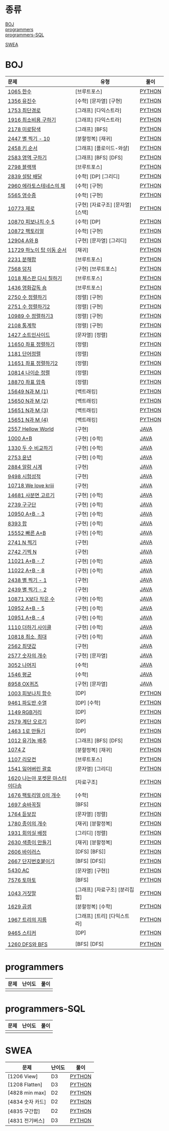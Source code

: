 # 종류

[BOJ](#BOJ)  
[programmers](#programmers)  
[programmers-SQL](#programmers-SQL)

[SWEA](#SWEA)

# BOJ

| 문제                                                         | 유형                              | 풀이                                                         |
| :----------------------------------------------------------- | --------------------------------- | ------------------------------------------------------------ |
| [1065 한수](https://www.acmicpc.net/problem/1065)            | [브루트포스]                      | [PYTHON](https://github.com/insun-kang/algorithm/blob/master/BOJ/%5B%EB%B8%8C%EB%A3%A8%ED%8A%B8%ED%8F%AC%EC%8A%A4%5D%ED%95%9C%EC%88%98.PY) |
| [1356 유진수](https://www.acmicpc.net/problem/1356)          | [수학] [문자열] [구현]            | [PYTHON](https://github.com/insun-kang/algorithm/blob/master/BOJ/%5B%EC%88%98%ED%95%99%5D%5B%EA%B5%AC%ED%98%84%5D%5B%EB%AC%B8%EC%9E%90%EC%97%B4%5D%EC%9C%A0%EC%A7%84%EC%88%98.py) |
| [1753 최단경로](https://www.acmicpc.net/problem/1753)        | [그래프] [다익스트라]             | [PYTHON](https://github.com/insun-kang/algorithm/blob/master/BOJ/%5B%EA%B7%B8%EB%9E%98%ED%94%84%5D%5B%EB%8B%A4%EC%9D%B5%EC%8A%A4%ED%8A%B8%EB%9D%BC%5D%EC%B5%9C%EB%8B%A8%EA%B2%BD%EB%A1%9C.py) |
| [1916 최소비용 구하기](https://www.acmicpc.net/problem/1916) | [그래프] [다익스트라]             | [PYTHON](https://github.com/insun-kang/algorithm/blob/master/BOJ/%5B%EA%B7%B8%EB%9E%98%ED%94%84%5D%5B%EB%8B%A4%EC%9D%B5%EC%8A%A4%ED%8A%B8%EB%9D%BC%5D%EC%B5%9C%EC%86%8C%EB%B9%84%EC%9A%A9%EA%B5%AC%ED%95%98%EA%B8%B0.py) |
| [2178 미로탐색](https://www.acmicpc.net/problem/2178)        | [그래프] [BFS]                    | [PYTHON](https://github.com/insun-kang/algorithm/blob/master/BOJ/%EB%AF%B8%EB%A1%9C%ED%83%90%EC%83%89.py) |
| [2447 별 찍기 - 10](https://www.acmicpc.net/problem/2447)    | [분할정복] [재귀]                 | [PYTHON](https://github.com/insun-kang/algorithm/blob/master/BOJ/%5B%EB%B6%84%ED%95%A0%EC%A0%95%EB%B3%B5%5D%5B%EC%9E%AC%EA%B7%80%5D%EB%B3%84%20%EC%B0%8D%EA%B8%B0%20-%2010.py) |
| [2458 키 순서](https://www.acmicpc.net/problem/2458)         | [그래프] [플로이드-와샬]          | [PYTHON](https://github.com/insun-kang/algorithm/blob/master/BOJ/%5B%EA%B7%B8%EB%9E%98%ED%94%84%5D%5B%ED%94%8C%EB%A1%9C%EC%9D%B4%EB%93%9C-%EC%99%80%EC%83%AC%5D%ED%82%A4%EC%88%9C%EC%84%9C.py) |
| [2583 영역 구하기](https://www.acmicpc.net/problem/2583)     | [그래프] [BFS] [DFS]              | [PYTHON](https://github.com/insun-kang/algorithm/blob/master/BOJ/%5B%EA%B7%B8%EB%9E%98%ED%94%84%5D%5BBFS%5D%5BDFS%5D%EC%98%81%EC%97%AD%EA%B5%AC%ED%95%98%EA%B8%B0.py) |
| [2798 블랙잭](https://www.acmicpc.net/problem/2798)          | [브루트포스]                      | [PYTHON](https://github.com/insun-kang/algorithm/blob/master/BOJ/%5B%EB%B8%8C%EB%A3%A8%ED%8A%B8%ED%8F%AC%EC%8A%A4%5D%EB%B8%94%EB%9E%99%EC%9E%AD.md) |
| [2839 설탕 배달](https://www.acmicpc.net/problem/2839)       | [수학] [DP] [그리디]              | [PYTHON](https://github.com/insun-kang/algorithm/blob/master/BOJ/%5B%EC%88%98%ED%95%99%5D%5BDP%5D%5B%EA%B7%B8%EB%A6%AC%EB%94%94%5D%EC%84%A4%ED%83%95%EB%B0%B0%EB%8B%AC.md) |
| [2960 에라토스테네스의 체](https://www.acmicpc.net/problem/2960) | [수학] [구현]                     | [PYTHON](https://github.com/insun-kang/algorithm/blob/master/BOJ/%5B%EC%88%98%ED%95%99%5D%5B%EA%B5%AC%ED%98%84%5D%EC%97%90%EB%9D%BC%ED%86%A0%EC%8A%A4%ED%85%8C%EB%84%A4%EC%8A%A4%EC%9D%98%20%EC%B2%B4.md) |
| [5565 영수증](https://www.acmicpc.net/problem/5565)          | [수학] [구현]                     | [PYTHON](https://github.com/insun-kang/algorithm/blob/master/BOJ/%5B%EC%88%98%ED%95%99%5D%5B%EA%B5%AC%ED%98%84%5D%EC%98%81%EC%88%98%EC%A6%9D.py) |
| [10773 제로](https://www.acmicpc.net/problem/10773)          | [구현] [자료구조] [문자열] [스택] | [PYTHON](https://github.com/insun-kang/algorithm/blob/master/BOJ/%5B%EA%B5%AC%ED%98%84%5D%5B%EC%9E%90%EB%A3%8C%EA%B5%AC%EC%A1%B0%5D%5B%EB%AC%B8%EC%9E%90%EC%97%B4%5D%5B%EC%8A%A4%ED%83%9D%5D%EC%A0%9C%EB%A1%9C.py) |
| [10870 피보나치 수 5](https://www.acmicpc.net/problem/10870) | [수학] [DP]                       | [PYTHON](https://github.com/insun-kang/algorithm/blob/master/BOJ/%5B%EC%9E%AC%EA%B7%80%5D%ED%94%BC%EB%B3%B4%EB%82%98%EC%B9%98%20%EC%88%985.py) |
| [10872 팩토리얼](https://www.acmicpc.net/problem/10872)      | [수학] [구현]                     | [PYTHON](https://github.com/insun-kang/algorithm/blob/master/BOJ/%5B%EC%88%98%ED%95%99%5D%5B%EA%B5%AC%ED%98%84%5D%ED%8C%A9%ED%86%A0%EB%A6%AC%EC%96%BC.py) |
| [12904 A와 B](https://www.acmicpc.net/problem/12904)         | [구현] [문자열] [그리디]          | [PYTHON](https://github.com/insun-kang/algorithm/blob/master/BOJ/%5B%EA%B5%AC%ED%98%84%5D%5B%EB%AC%B8%EC%9E%90%EC%97%B4%5D%5B%EA%B7%B8%EB%A6%AC%EB%94%94%5Da%EC%99%80%20b.py) |
| [11729 하노이 탑 이동 순서](https://www.acmicpc.net/problem/11729) | [재귀]                            | [PYTHON](https://github.com/insun-kang/algorithm/blob/master/BOJ/%5B%EC%9E%AC%EA%B7%80%5D%ED%95%98%EB%85%B8%EC%9D%B4%20%ED%83%91%20%EC%9D%B4%EB%8F%99%20%EC%88%9C%EC%84%9C.py) |
| [2231 분해합](https://www.acmicpc.net/problem/2231)          | [브루트포스]                      | [PYTHON](https://github.com/insun-kang/algorithm/blob/master/BOJ/%5B%EB%B8%8C%EB%A3%A8%ED%8A%B8%ED%8F%AC%EC%8A%A4%5D%EB%B6%84%ED%95%B4%ED%95%A9.py) |
| [7568 덩치](https://www.acmicpc.net/problem/7568)            | [구현] [브루트포스]               | [PYTHON](https://github.com/insun-kang/algorithm/blob/master/BOJ/%5B%EA%B5%AC%ED%98%84%5D%5B%EB%B8%8C%EB%A3%A8%ED%8A%B8%ED%8F%AC%EC%8A%A4%5D%EB%8D%A9%EC%B9%98.py) |
| [1018 체스판 다시 칠하기](https://www.acmicpc.net/problem/1018) | [브루트포스]                      | [PYTHON](https://github.com/insun-kang/algorithm/blob/master/BOJ/%5B%EB%B6%80%EB%A3%A8%ED%8A%B8%ED%8F%AC%EC%8A%A4%5D%EC%B2%B4%EC%8A%A4%ED%8C%90%20%EB%8B%A4%EC%8B%9C%20%EC%B9%A0%ED%95%98%EA%B8%B0.py) |
| [1436 영화감독 숌](https://www.acmicpc.net/problem/1436)     | [브루트포스]                      | [PYTHON](https://github.com/insun-kang/algorithm/blob/master/BOJ/%5B%EB%B8%8C%EB%A3%A8%ED%8A%B8%ED%8F%AC%EC%8A%A4%5D%EC%98%81%ED%99%94%EA%B0%90%EB%8F%85%20%EC%88%8C.py) |
| [2750 수 정렬하기](https://www.acmicpc.net/problem/2750)     | [정렬] [구현]                     | [PYTHON](https://github.com/insun-kang/algorithm/blob/master/BOJ/%5B%EA%B5%AC%ED%98%84%5D%5B%EC%A0%95%EB%A0%AC%5D%EC%88%98%20%EC%A0%95%EB%A0%AC%ED%95%98%EA%B8%B0.py) |
| [2751 수 정렬하기2](https://www.acmicpc.net/problem/2751)    | [정렬] [구현]                     | [PYTHON](https://github.com/insun-kang/algorithm/blob/master/BOJ/%5B%EA%B5%AC%ED%98%84%5D%5B%EC%A0%95%EB%A0%AC%5D%EC%88%98%20%EC%A0%95%EB%A0%AC%ED%95%98%EA%B8%B02.py) |
| [10989 수 정렬하기3](https://www.acmicpc.net/problem/10989)  | [정렬] [구현]                     | [PYTHON](https://github.com/insun-kang/algorithm/blob/master/BOJ/%7B%EA%B5%AC%ED%98%84%5D%5B%EC%A0%95%EB%A0%AC%5D%EC%88%98%20%EC%A0%95%EB%A0%AC%ED%95%98%EA%B8%B03.py) |
| [2108 통계학](https://www.acmicpc.net/problem/2108)          | [정렬] [구현]                     | [PYTHON](https://github.com/insun-kang/algorithm/blob/master/BOJ/%5B%EC%A0%95%EB%A0%AC%5D%5B%EA%B5%AC%ED%98%84%5D%ED%86%B5%EA%B3%84%ED%95%99.py) |
| [1427 소트인사이드](https://www.acmicpc.net/problem/1427)    | [문자열] [정렬]                   | [PYTHON](https://github.com/insun-kang/algorithm/blob/master/BOJ/%5B%EB%AC%B8%EC%9E%90%EC%97%B4%5D%5B%EC%A0%95%EB%A0%AC%5D%EC%86%8C%ED%8A%B8%EC%9D%B8%EC%82%AC%EC%9D%B4%EB%93%9C.py) |
| [11650 좌표 정렬하기](https://www.acmicpc.net/problem/11650) | [정렬]                            | [PYTHON](https://github.com/insun-kang/algorithm/blob/master/BOJ/%5B%EC%A0%95%EB%A0%AC%5D%EC%A2%8C%ED%91%9C%20%EC%A0%95%EB%A0%AC%ED%95%98%EA%B8%B0.py) |
| [1181 단어정렬](https://www.acmicpc.net/problem/1181)        | [정렬]                            | [PYTHON](https://github.com/insun-kang/algorithm/blob/master/BOJ/%5B%EC%A0%95%EB%A0%AC%5D%EB%8B%A8%EC%96%B4%20%EC%A0%95%EB%A0%AC.py) |
| [11651 좌표 정렬하기2](https://www.acmicpc.net/problem/11651) | [정렬]                            | [PYTHON](https://github.com/insun-kang/algorithm/blob/master/BOJ/%5B%EC%A0%95%EB%A0%AC%5D%EC%A2%8C%ED%91%9C%20%EC%A0%95%EB%A0%AC%ED%95%98%EA%B8%B02.py) |
| [10814 나이순 정렬](https://www.acmicpc.net/problem/10814)   | [정렬]                            | [PYTHON](https://github.com/insun-kang/algorithm/blob/master/BOJ/%5B%EC%A0%95%EB%A0%AC%5D%EB%82%98%EC%9D%B4%EC%88%9C%20%EC%A0%95%EB%A0%AC.py) |
| [18870 좌표 압축](https://www.acmicpc.net/problem/18870)     | [정렬]                            | [PYTHON](https://github.com/insun-kang/algorithm/blob/master/BOJ/%5B%EC%A0%95%EB%A0%AC%5D%EC%A2%8C%ED%91%9C%20%EC%95%95%EC%B6%95.py) |
| [15649 N과 M (1)](https://www.acmicpc.net/problem/15649)     | [백트래킹]                        | [PYTHON](<https://github.com/insun-kang/algorithm/blob/master/BOJ/%5B%EB%B0%B1%ED%8A%B8%EB%9E%98%ED%82%B9%5DN%EA%B3%BC%20M(1).py>) |
| [15650 N과 M (2)](https://www.acmicpc.net/problem/15650)     | [백트래킹]                        | [PYTHON](<https://github.com/insun-kang/algorithm/blob/master/BOJ/%5B%EB%B0%B1%ED%8A%B8%EB%9E%98%ED%82%B9%5DN%EA%B3%BC%20M(2).py>) |
| [15651 N과 M (3)](https://www.acmicpc.net/problem/15651)     | [백트래킹]                        | [PYTHON](<https://github.com/insun-kang/algorithm/blob/master/BOJ/%5B%EB%B0%B1%ED%8A%B8%EB%9E%98%ED%82%B9%5DN%EA%B3%BC%20M(3).py>) |
| [15651 N과 M (4)](https://www.acmicpc.net/problem/15652)     | [백트래킹]                        | [PYTHON](<https://github.com/insun-kang/algorithm/blob/master/BOJ/%5B%EB%B0%B1%ED%8A%B8%EB%9E%98%ED%82%B9%5DN%EA%B3%BC%20M(4).py>) |
| [2557 Hellow World](https://www.acmicpc.net/problem/2557)    | [구현]                            | [JAVA](https://github.com/insun-kang/algorithm/blob/master/boj_java/src/boj_java/N2557.java) |
| [1000 A+B](https://www.acmicpc.net/problem/1000)             | [구현] [수학]                     | [JAVA](https://github.com/insun-kang/algorithm/blob/master/boj_java/src/boj_java/N1000.java) |
| [1330 두 수 비교하기](https://www.acmicpc.net/problem/1330)  | [구현] [수학]                     | [JAVA](https://github.com/insun-kang/algorithm/blob/master/boj_java/src/boj_java/N1330.java) |
| [2753 윤년](https://www.acmicpc.net/problem/2753)            | [구현] [수학]                     | [JAVA](https://github.com/insun-kang/algorithm/blob/master/boj_java/src/boj_java/N2753.java) |
| [2884 알람 시계](https://www.acmicpc.net/problem/2884)       | [구현]                            | [JAVA](https://github.com/insun-kang/algorithm/blob/master/boj_java/src/boj_java/N2884.java) |
| [9498 시험성적](https://www.acmicpc.net/problem/9498)        | [구현]                            | [JAVA](https://github.com/insun-kang/algorithm/blob/master/boj_java/src/boj_java/N9498.java) |
| [10718 We love kriii](https://www.acmicpc.net/problem/10718) | [구현]                            | [JAVA](https://github.com/insun-kang/algorithm/blob/master/boj_java/src/boj_java/N10718.java) |
| [14681 사분면 고르기](https://www.acmicpc.net/problem/14681) | [구현] [수학]                     | [JAVA](https://github.com/insun-kang/algorithm/blob/master/boj_java/src/boj_java/N14681.java) |
| [2739 구구단](https://www.acmicpc.net/problem/2739)          | [구현] [수학]                     | [JAVA](https://github.com/insun-kang/algorithm/blob/master/boj_java/src/boj_java/N2739.java) |
| [10950 A+B - 3](https://www.acmicpc.net/problem/10950)       | [구현] [수학]                     | [JAVA](https://github.com/insun-kang/algorithm/blob/master/boj_java/src/boj_java/N10950.java) |
| [8393 합](https://www.acmicpc.net/problem/8393)              | [구현] [수학]                     | [JAVA](https://github.com/insun-kang/algorithm/blob/master/boj_java/src/boj_java/N8393.java) |
| [15552 빠른 A+B](https://www.acmicpc.net/problem/15552)      | [구현] [수학]                     | [JAVA](https://github.com/insun-kang/algorithm/blob/master/boj_java/src/boj_java/N15552.java) |
| [2741 N 찍기](https://www.acmicpc.net/problem/2741)          | [구현]                            | [JAVA](https://github.com/insun-kang/algorithm/blob/master/boj_java/src/boj_java/N2741.java) |
| [2742 기찍 N](https://www.acmicpc.net/problem/14681)         | [구현]                            | [JAVA](https://github.com/insun-kang/algorithm/blob/master/boj_java/src/boj_java/N2742.java) |
| [11021 A+B - 7](https://www.acmicpc.net/problem/11021)       | [구현] [수학]                     | [JAVA](https://github.com/insun-kang/algorithm/blob/master/boj_java/src/boj_java/N11021.java) |
| [11022 A+B - 8](https://www.acmicpc.net/problem/11022)       | [구현] [수학]                     | [JAVA](https://github.com/insun-kang/algorithm/blob/master/boj_java/src/boj_java/N11022.java) |
| [2438 별 찍기 - 1](https://www.acmicpc.net/problem/2438)     | [구현]                            | [JAVA](https://github.com/insun-kang/algorithm/blob/master/boj_java/src/boj_java/N2438.java) |
| [2439 별 찍기 - 2](https://www.acmicpc.net/problem/2439)     | [구현]                            | [JAVA](https://github.com/insun-kang/algorithm/blob/master/boj_java/src/boj_java/N2439.java) |
| [10871 X보다 작은 수](https://www.acmicpc.net/problem/10871) | [구현] [수학]                     | [JAVA](https://github.com/insun-kang/algorithm/blob/master/boj_java/src/boj_java/N10871.java) |
| [10952 A+B - 5](https://www.acmicpc.net/problem/10952)       | [구현] [수학]                     | [JAVA](https://github.com/insun-kang/algorithm/blob/master/boj_java/src/boj_java/N10952.java) |
| [10951 A+B - 4](https://www.acmicpc.net/problem/10951)       | [구현] [수학]                     | [JAVA](https://github.com/insun-kang/algorithm/blob/master/boj_java/src/boj_java/N10951.java) |
| [1110 더하기 사이클](https://www.acmicpc.net/problem/1110)   | [구현] [수학]                     | [JAVA](https://github.com/insun-kang/algorithm/blob/master/boj_java/src/boj_java/N1110.java) |
| [10818 최소, 최대](https://www.acmicpc.net/problem/10818)    | [구현] [수학]                     | [JAVA](https://github.com/insun-kang/algorithm/blob/master/boj_java/src/boj_java/N10818.java) |
| [2562 최댓값](https://www.acmicpc.net/problem/2562)          | [구현]                            | [JAVA](https://github.com/insun-kang/algorithm/blob/master/boj_java/src/boj_java/N2562.java) |
| [2577 숫자의 개수](https://www.acmicpc.net/problem/2577)     | [구현] [문자열]                   | [JAVA](https://github.com/insun-kang/algorithm/blob/master/boj_java/src/boj_java/N2577.java) |
| [3052 나머지](https://www.acmicpc.net/problem/3052)          | [수학]                            | [JAVA](https://github.com/insun-kang/algorithm/blob/master/boj_java/src/boj_java/N3052.java) |
| [1546 평균](https://www.acmicpc.net/problem/1546)            | [수학]                            | [JAVA](https://github.com/insun-kang/algorithm/blob/master/boj_java/src/boj_java/N1546.java) |
| [8958 OX퀴즈](https://www.acmicpc.net/problem/8958)          | [구현] [문자열]                   | [JAVA](https://github.com/insun-kang/algorithm/blob/master/boj_java/src/boj_java/N8958.java) |
| [1003 피보나치 함수](https://www.acmicpc.net/problem/1003)   | [DP]                              | [PYTHON](https://github.com/insun-kang/algorithm/blob/master/BOJ/%5BDP%5D%ED%94%BC%EB%B3%B4%EB%82%98%EC%B9%98%20%ED%95%A8%EC%88%98.py) |
| [9461 파도반 수열](https://www.acmicpc.net/problem/9461)     | [DP] [수학]                       | [PYTHON](https://github.com/insun-kang/algorithm/blob/master/BOJ/%5BDP%5D%5B%EC%88%98%ED%95%99%5D%ED%8C%8C%EB%8F%84%EB%B0%98%20%EC%88%98%EC%97%B4.py) |
| [1149 RGB거리](https://www.acmicpc.net/problem/1149)         | [DP]                              | [PYTHON](https://github.com/insun-kang/algorithm/blob/master/BOJ/%5BDP%5D%20RGB%EA%B1%B0%EB%A6%AC.py) |
| [2579 계단 오르기](https://www.acmicpc.net/problem/2579)     | [DP]                              | [PYTHON](https://github.com/insun-kang/algorithm/blob/master/BOJ/%5BDP%5D%EA%B3%84%EB%8B%A8%20%EC%98%A4%EB%A5%B4%EA%B8%B0.py) |
| [1463 1로 만들기](https://www.acmicpc.net/problem/1463)      | [DP]                              | [PYTHON](https://github.com/insun-kang/algorithm/blob/master/BOJ/%5BDP%5D1%EB%A1%9C%20%EB%A7%8C%EB%93%A4%EA%B8%B0.py) |
| [1012 유기농 배추](https://www.acmicpc.net/problem/1012)     | [그래프] [BFS] [DFS]              | [PYTHON](https://github.com/insun-kang/algorithm/blob/master/BOJ/%5B%EA%B7%B8%EB%9E%98%ED%94%84%5D%5BBFS%5D%5BDFS%5D%EC%9C%A0%EA%B8%B0%EB%86%8D%20%EB%B0%B0%EC%B6%94.py) |
| [1074 Z](https://www.acmicpc.net/problem/1074)               | [분할정복] [재귀]                 | [PYTHON](https://github.com/insun-kang/algorithm/blob/master/BOJ/%5B%EB%B6%84%ED%95%A0%20%EC%A0%95%EB%B3%B5%5D%5B%EC%9E%AC%EA%B7%80%5DZ.py) |
| [1107 리모컨](https://www.acmicpc.net/problem/1107)          | [브루트포스]                      | [PYTHON](https://github.com/insun-kang/algorithm/blob/master/BOJ/%5B%EB%B8%8C%EB%A3%A8%ED%8A%B8%ED%8F%AC%EC%8A%A4%5D%EB%A6%AC%EB%AA%A8%EC%BB%A8.py) |
| [1541 잃어버린 괄호](https://www.acmicpc.net/problem/1541)   | [문자열] [그리디]                 | [PYTHON](https://github.com/insun-kang/algorithm/blob/master/BOJ/%5B%EB%AC%B8%EC%9E%90%EC%97%B4%5D%5B%EA%B7%B8%EB%A6%AC%EB%94%94%5D%EC%9E%83%EC%96%B4%EB%B2%84%EB%A6%B0%20%EA%B4%84%ED%98%B8.py) |
| [1620 나는야 포켓몬 마스터 이다솜](https://www.acmicpc.net/problem/1620) | [자료구조]                        | [PYTHON](https://github.com/insun-kang/algorithm/blob/master/BOJ/%5B%EC%9E%90%EB%A3%8C%20%EA%B5%AC%EC%A1%B0%5D%EB%82%98%EB%8A%94%EC%95%BC%20%ED%8F%AC%EC%BC%93%EB%AA%AC%20%EB%A7%88%EC%8A%A4%ED%84%B0%20%EC%9D%B4%EB%8B%A4%EC%86%9C.py) |
| [1676 팩토리얼 0의 개수](https://www.acmicpc.net/problem/1676) | [수학]                            | [PYTHON](https://github.com/insun-kang/algorithm/blob/master/BOJ/%5B%EC%88%98%ED%95%99%5D%ED%8C%A9%ED%86%A0%EB%A6%AC%EC%96%BC%200%EC%9D%98%20%EA%B0%9C%EC%88%98.py) |
| [1697 숨바꼭질](https://www.acmicpc.net/problem/1697)        | [BFS]                             | [PYTHON](https://github.com/insun-kang/algorithm/blob/master/BOJ/%5BBFS%5D%EC%88%A8%EB%B0%94%EA%BC%AD%EC%A7%88.py) |
| [1764 듣보잡](https://www.acmicpc.net/problem/1764)          | [문자열] [정렬]                   | [PYTHON](https://github.com/insun-kang/algorithm/blob/master/BOJ/%5B%EB%AC%B8%EC%9E%90%EC%97%B4%5D%5B%EC%A0%95%EB%A0%AC%5D%EB%93%A3%EB%B3%B4%EC%9E%A1.py) |
| [1780 종이의 개수](https://www.acmicpc.net/problem/1780)     | [재귀] [분할정복]                 | [PYTHON](https://github.com/insun-kang/algorithm/blob/master/BOJ/%5B%EC%9E%AC%EA%B7%80%5D%5B%EB%B6%84%ED%95%A0%EC%A0%95%EB%B3%B5%5D%EC%A2%85%EC%9D%B4%EC%9D%98%20%EA%B0%9C%EC%88%98.py) |
| [1931 회의실 배정](https://www.acmicpc.net/problem/1931)     | [그리디] [정렬]                   | [PYTHON](https://github.com/insun-kang/algorithm/blob/master/BOJ/%5B%EA%B7%B8%EB%A6%AC%EB%94%94%5D%5B%EC%A0%95%EB%A0%AC%5D%ED%9A%8C%EC%9D%98%EC%8B%A4%20%EB%B0%B0%EC%A0%95.py) |
| [2630 색종이 만들기](https://www.acmicpc.net/problem/2630)   | [재귀] [분할정복]                 | [PYTHON](https://github.com/insun-kang/algorithm/blob/master/BOJ/%5B%EC%9E%AC%EA%B7%80%5D%5B%EB%B6%84%ED%95%A0%EC%A0%95%EB%B3%B5%5D%EC%83%89%EC%A2%85%EC%9D%B4%20%EB%A7%8C%EB%93%A4%EA%B8%B0.py) |
| [2606 바이러스](https://www.acmicpc.net/problem/2606)        | [DFS] [BFS]]                      | [PYTHON](https://github.com/insun-kang/algorithm/blob/master/BOJ/%5BBFS%5D%5BDFS%5D%EB%B0%94%EC%9D%B4%EB%9F%AC%EC%8A%A4.py) |
| [2667 단지번호붙이기](https://www.acmicpc.net/problem/2667)  | [BFS] [DFS]]                      | [PYTHON](https://github.com/insun-kang/algorithm/blob/master/BOJ/%5BBFS%5D%5BDFS%5D%EB%8B%A8%EC%A7%80%EB%B2%88%ED%98%B8%EB%B6%99%EC%9D%B4%EA%B8%B0.py) |
| [5430 AC](https://www.acmicpc.net/problem/5430)              | [문자열] [구현]]                  | [PYTHON](https://github.com/insun-kang/algorithm/blob/master/BOJ/%5B%EA%B5%AC%ED%98%84%5D%5B%EB%AC%B8%EC%9E%90%EC%97%B4%5DAC.py) |
| [7576 토마토](https://www.acmicpc.net/problem/7576)          | [BFS]                             | [PYTHON](https://github.com/insun-kang/algorithm/blob/master/BOJ/%5BBFS%5D%ED%86%A0%EB%A7%88%ED%86%A0.py) |
| [1043 거짓말](https://www.acmicpc.net/problem/1043)          | [그래프] [자료구조] [분리집합]    | [PYTHON](https://github.com/insun-kang/algorithm/blob/master/BOJ/%5B%EA%B7%B8%EB%9E%98%ED%94%84%5D%5B%EC%9E%90%EB%A3%8C%EA%B5%AC%EC%A1%B0%5D%5B%EB%B6%84%EB%A6%AC%EC%A7%91%ED%95%A9%5D%EA%B1%B0%EC%A7%93%EB%A7%90.py) |
| [1629 곱셈](https://www.acmicpc.net/problem/1629)            | [분할정복] [수학]                 | [PYTHON](https://github.com/insun-kang/algorithm/blob/master/BOJ/%5B%EB%B6%84%ED%95%A0%EC%A0%95%EB%B3%B5%5D%5B%EC%88%98%ED%95%99%5D%EA%B3%B1%EC%85%88.py) |
| [1967 트리의 지름](https://www.acmicpc.net/problem/1967)     | [그래프] [트리] [다익스트라]      | [PYTHON](https://github.com/insun-kang/algorithm/blob/master/BOJ/%5B%EA%B7%B8%EB%9E%98%ED%94%84%5D%5B%ED%8A%B8%EB%A6%AC%5D%5B%EB%8B%A4%EC%9D%B5%EC%8A%A4%ED%8A%B8%EB%9D%BC%5D%ED%8A%B8%EB%A6%AC%EC%9D%98%20%EC%A7%80%EB%A6%84.py) |
| [9465 스티커](acmicpc.net/problem/9465)                      | [DP]                              | [PYTHON](https://github.com/insun-kang/algorithm/blob/master/BOJ/%EC%8A%A4%ED%8B%B0%EC%BB%A4.py) |
|                                                              |                                   |                                                              |
| [1260 DFS와 BFS](https://www.acmicpc.net/problem/1260)       | [BFS] [DFS]                       | [PYTHON](https://github.com/insun-kang/algorithm/blob/master/BOJ/%5BBFS%5D%5BDFS%5DDFS%EC%99%80%20BFS.py) |



# programmers

| 문제 | 난이도 | 풀이 |
| ---- | ------ | ---- |
|      |        |      |



# programmers-SQL

| 문제 | 난이도 | 풀이 |
| ---- | ------ | ---- |
|      |        |      |



# SWEA

| 문제             | 난이도 | 풀이                                                         |
| ---------------- | ------ | ------------------------------------------------------------ |
| [1206 View]      | D3     | [PYTHON](https://github.com/insun-kang/algorithm/blob/master/SWEA/1206.View.py) |
| [1208 Flatten]   | D3     | [PYTHON](https://github.com/insun-kang/algorithm/blob/master/SWEA/1208.Flatten.py) |
| [4828 min max]   | D2     | [PYTHON](https://github.com/insun-kang/algorithm/blob/master/SWEA/4828.min%20max.py) |
| [4834 숫자 카드] | D2     | [PYTHON](https://github.com/insun-kang/algorithm/blob/master/SWEA/4834.%EC%88%AB%EC%9E%90%20%EC%B9%B4%EB%93%9C.py) |
| [4835 구간합]    | D2     | [PYTHON](https://github.com/insun-kang/algorithm/blob/master/SWEA/4835.%EA%B5%AC%EA%B0%84%ED%95%A9.py) |
| [4831 전기버스]  | D3     | [PYTHON](https://github.com/insun-kang/algorithm/blob/master/SWEA/4831.%EC%A0%84%EA%B8%B0%EB%B2%84%EC%8A%A4.py) |